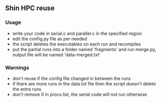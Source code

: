 ## Shin HPC reuse

### Usage
- write your code in serial.c and parallel.c in the specified region
- edit the config.py file as per needed
- the script deletes the executables on each run and recompiles
- put the partial runs into a folder named 'fragments' and run merge.py, output file will be named 'data-merged.txt'

### Warnings
- don't reuse if the config file changed in between the runs
- if there are more runs in the data.txt file then the script doesn't delete the extra runs
- don't remove 0 in procs list, the serial code will not run otherwise

